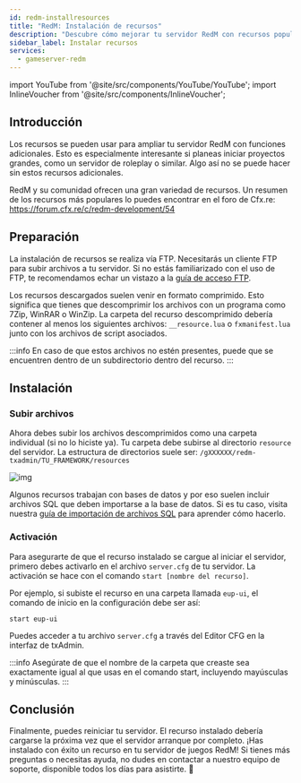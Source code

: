 ```yaml
---
id: redm-installresources
title: "RedM: Instalación de recursos"
description: "Descubre cómo mejorar tu servidor RedM con recursos populares para proyectos grandes como servidores de roleplay → Aprende más ahora"
sidebar_label: Instalar recursos
services:
  - gameserver-redm
---
```


import YouTube from '@site/src/components/YouTube/YouTube';
import InlineVoucher from '@site/src/components/InlineVoucher';

## Introducción

Los recursos se pueden usar para ampliar tu servidor RedM con funciones adicionales. Esto es especialmente interesante si planeas iniciar proyectos grandes, como un servidor de roleplay o similar. Algo así no se puede hacer sin estos recursos adicionales.

RedM y su comunidad ofrecen una gran variedad de recursos. Un resumen de los recursos más populares lo puedes encontrar en el foro de Cfx.re: https://forum.cfx.re/c/redm-development/54



<InlineVoucher />

## Preparación

La instalación de recursos se realiza vía FTP. Necesitarás un cliente FTP para subir archivos a tu servidor. Si no estás familiarizado con el uso de FTP, te recomendamos echar un vistazo a la [guía de acceso FTP](gameserver-ftpaccess.md).

Los recursos descargados suelen venir en formato comprimido. Esto significa que tienes que descomprimir los archivos con un programa como 7Zip, WinRAR o WinZip. La carpeta del recurso descomprimido debería contener al menos los siguientes archivos: `__resource.lua` o `fxmanifest.lua` junto con los archivos de script asociados.

:::info
En caso de que estos archivos no estén presentes, puede que se encuentren dentro de un subdirectorio dentro del recurso.
:::

## Instalación

### Subir archivos

Ahora debes subir los archivos descomprimidos como una carpeta individual (si no lo hiciste ya). Tu carpeta debe subirse al directorio `resource` del servidor. La estructura de directorios suele ser: `/gXXXXXX/redm-txadmin/TU_FRAMEWORK/resources`

![img](https://screensaver01.zap-hosting.com/index.php/s/ofMKfG6rfewsb3o/preview)



Algunos recursos trabajan con bases de datos y por eso suelen incluir archivos SQL que deben importarse a la base de datos. Si es tu caso, visita nuestra [guía de importación de archivos SQL](redm-sql-file-import.md) para aprender cómo hacerlo.

### Activación

Para asegurarte de que el recurso instalado se cargue al iniciar el servidor, primero debes activarlo en el archivo `server.cfg` de tu servidor. La activación se hace con el comando `start [nombre del recurso]`.

Por ejemplo, si subiste el recurso en una carpeta llamada `eup-ui`, el comando de inicio en la configuración debe ser así:
```
start eup-ui
```

Puedes acceder a tu archivo `server.cfg` a través del Editor CFG en la interfaz de txAdmin.

:::info
Asegúrate de que el nombre de la carpeta que creaste sea exactamente igual al que usas en el comando start, incluyendo mayúsculas y minúsculas.
:::



## Conclusión
Finalmente, puedes reiniciar tu servidor. El recurso instalado debería cargarse la próxima vez que el servidor arranque por completo. ¡Has instalado con éxito un recurso en tu servidor de juegos RedM! Si tienes más preguntas o necesitas ayuda, no dudes en contactar a nuestro equipo de soporte, disponible todos los días para asistirte. 🙂

<InlineVoucher />
